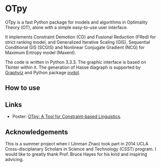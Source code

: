 # OTpy

OTpy is a fast Python package for models and algorithms in Optimality Theory (OT), 
alone with a simple easy-to-use user interface. 

It implements Constraint Demotion (CD) and Fusional Reduction (FRed) for strict ranking model, 
and Generalized Iterative Scaling (GIS), Sequential Conditional GIS (SCGIS) and Nonlinear Conjugate Gradient (NCG) 
for Maximum Entropy model (Maxent).

The code is written in Python 3.3.3. 
The graphic interface is based on Tkinter within it.
The generation of Hasse diagraph is supported by [Graphviz](http://www.graphviz.org/) 
and Python package [pydot](https://github.com/nlhepler/pydot).

## How to use

## Links

- Poster: [OTpy: A Tool for Constraint-based Linguistics](https://drive.google.com/file/d/0B_DcK-C71ugIdy1NeEEwakpKLUU/view?usp=sharing).

## Acknowledgements

This is a summer project when I (Jinman Zhao) took part in 2014 UCLA Cross-disciplanary Scholars 
in Science and Technology (CSST) program.
I would like to greatly thank Prof. Bruce Hayes for his kind and inspiring advicing.
